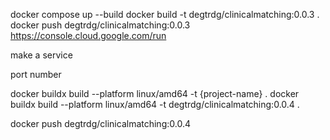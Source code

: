 docker compose up --build
docker build -t degtrdg/clinicalmatching:0.0.3 .
docker push degtrdg/clinicalmatching:0.0.3
https://console.cloud.google.com/run

make a service

port number

docker buildx build --platform linux/amd64 -t {project-name} .
docker buildx build --platform linux/amd64 -t degtrdg/clinicalmatching:0.0.4 .

docker push degtrdg/clinicalmatching:0.0.4
